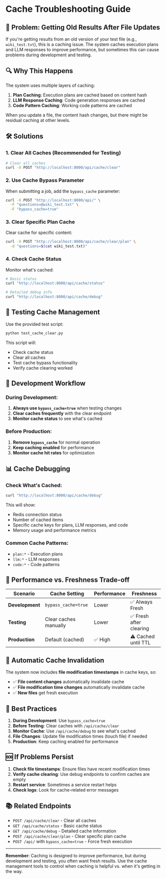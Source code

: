 # Cache Troubleshooting Guide

## 🚨 Problem: Getting Old Results After File Updates

If you're getting results from an old version of your test file (e.g., `wiki_test.txt`), this is a caching issue. The system caches execution plans and LLM responses to improve performance, but sometimes this can cause problems during development and testing.

## 🔍 Why This Happens

The system uses multiple layers of caching:

1. **Plan Caching**: Execution plans are cached based on content hash
2. **LLM Response Caching**: Code generation responses are cached
3. **Code Pattern Caching**: Working code patterns are cached

When you update a file, the content hash changes, but there might be residual caching at other levels.

## 🛠️ Solutions

### 1. **Clear All Caches (Recommended for Testing)**

```bash
# Clear all caches
curl -X POST "http://localhost:8000/api/cache/clear"
```

### 2. **Use Cache Bypass Parameter**

When submitting a job, add the `bypass_cache` parameter:

```bash
curl -X POST "http://localhost:8000/api/" \
  -F "questions=@wiki_test.txt" \
  -F "bypass_cache=true"
```

### 3. **Clear Specific Plan Cache**

Clear cache for specific content:

```bash
curl -X POST "http://localhost:8000/api/cache/clear/plan" \
  -d "questions=$(cat wiki_test.txt)"
```

### 4. **Check Cache Status**

Monitor what's cached:

```bash
# Basic status
curl "http://localhost:8000/api/cache/status"

# Detailed debug info
curl "http://localhost:8000/api/cache/debug"
```

## 🧪 Testing Cache Management

Use the provided test script:

```bash
python test_cache_clear.py
```

This script will:
- Check cache status
- Clear all caches
- Test cache bypass functionality
- Verify cache clearing worked

## 🔧 Development Workflow

### During Development:
1. **Always use `bypass_cache=true`** when testing changes
2. **Clear caches frequently** with the clear endpoint
3. **Monitor cache status** to see what's cached

### Before Production:
1. **Remove `bypass_cache`** for normal operation
2. **Keep caching enabled** for performance
3. **Monitor cache hit rates** for optimization

## 📊 Cache Debugging

### Check What's Cached:
```bash
curl "http://localhost:8000/api/cache/debug"
```

This will show:
- Redis connection status
- Number of cached items
- Specific cache keys for plans, LLM responses, and code
- Memory usage and performance metrics

### Common Cache Patterns:
- `plan:*` - Execution plans
- `llm:*` - LLM responses
- `code:*` - Code patterns

## 🚀 Performance vs. Freshness Trade-off

| Scenario | Cache Setting | Performance | Freshness |
|----------|---------------|-------------|-----------|
| **Development** | `bypass_cache=true` | Lower | ✅ Always Fresh |
| **Testing** | Clear caches manually | Lower | ✅ Fresh after clearing |
| **Production** | Default (cached) | ✅ High | ⚠️ Cached until TTL |

## 🔄 Automatic Cache Invalidation

The system now includes **file modification timestamps** in cache keys, so:
- ✅ **File content changes** automatically invalidate cache
- ✅ **File modification time changes** automatically invalidate cache
- ✅ **New files** get fresh execution

## 📝 Best Practices

1. **During Development**: Use `bypass_cache=true`
2. **Before Testing**: Clear caches with `/api/cache/clear`
3. **Monitor Cache**: Use `/api/cache/debug` to see what's cached
4. **File Changes**: Update file modification times (touch file) if needed
5. **Production**: Keep caching enabled for performance

## 🆘 If Problems Persist

1. **Check file timestamps**: Ensure files have recent modification times
2. **Verify cache clearing**: Use debug endpoints to confirm caches are empty
3. **Restart service**: Sometimes a service restart helps
4. **Check logs**: Look for cache-related error messages

## 📚 Related Endpoints

- `POST /api/cache/clear` - Clear all caches
- `GET /api/cache/status` - Basic cache status
- `GET /api/cache/debug` - Detailed cache information
- `POST /api/cache/clear/plan` - Clear specific plan cache
- `POST /api/` with `bypass_cache=true` - Force fresh execution

---

**Remember**: Caching is designed to improve performance, but during development and testing, you often want fresh results. Use the cache management tools to control when caching is helpful vs. when it's getting in the way.
